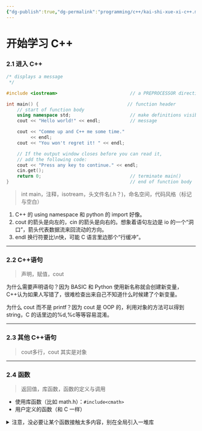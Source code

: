 ```yaml
---
{"dg-publish":true,"dg-permalink":"programming/c++/kai-shi-xue-xi-c++.md","permalink":"/programming/c++/kai-shi-xue-xi-c++.md/"}
---
```



# 开始学习 C++

### 2.1 进入 C++

```cpp
/* displays a message
 */

#include <iostream>                           // a PREPROCESSOR directive

int main() {                                 // function header
    // start of function body
    using namespace std;                      // make definitions visible
    cout << "Hello world!" << endl;           // message

    cout << "Comme up and C++ me some time."
         << endl;
    cout << "You won't regret it! " << endl;

    // If the output window closes before you can read it,
    // add the following code:
    cout << "Press any key to continue." << endl;
    cin.get();
    return 0;                                 // terminate main()
}                                             // end of function body
```

> int main，注释，isotream，头文件名(.h？)，命名空间，代码风格（标记与空白）

1. &#x20;C++ 的 using namespace 和 python 的 import 好像。
2. cout 的箭头是向左的，cin 的箭头是向右的。想象着语句左边是 io 的一个“洞口”，箭头代表数据流来回流动的方向。
3. endl 换行符要比\n快，可能 C 语言里边那个“行缓冲”。

***

### 2.2 C++语句

> 声明，赋值，cout

为什么需要声明语句？因为 BASIC 和 Python 使用新名称就会创建新变量，C++认为如果人写错了，很难检查出来自己不知道什么时候建了个新变量。

为什么 cout 而不是 printf？因为 cout 是 OOP 的，利用对象的方法可以得到 string，C 的话里边的%d,%c等等容易混淆。

***

### 2.3 其他 C++语句

> cout多行，cout 其实是对象

***

### 2.4 函数

> 返回值，库函数，函数的定义与调用

* 使用库函数（比如 math.h）：`#include<cmath>`
* 用户定义的函数（和 C 一样）

<details>

<summary>注意，没必要让某个函数接触太多内容，别在全局引入一堆库</summary>

```cpp
// ourfunc.cpp -- defining your own function
#include <iostream>
void simon(int);    // function prototype for simon()
// using namespace std; // don't do this

int main()
{
    using namespace std; // import here
    simon(3);       // call the simon() function
    cout << "Pick an integer: ";
    int count;
    cin >> count;
    simon(count);   // call it again
    cout << "Done!" << endl;
	// cin.get();
    // cin.get();
    return 0;
}

void simon(int n)   // define the simon() function
{
    using namespace std;

    cout << "Simon says touch your toes " << n << " times." << endl;
}                   // void functions don't need return statements

```

</details>